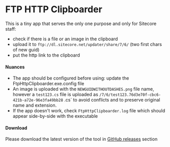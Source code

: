 # FTP HTTP Clipboarder

This is a tiny app that serves the only one purpose and only for Sitecore staff:

* check if there is a file or an image in the clipboard
* upload it to `ftp://dl.sitecore.net/updater/share/7/6/` (two first chars of new guid)
* put the http link to the clipboard

#### Nuances

* The app should be configured before using: update the FtpHttpClipboarder.exe.config file
* An image is uploaded with the `NEWGUIDWITHOUTDASHES.png` file name, however a `test123.cs` file is uploaded as `/7/6/test123.76d3e70f-cbc6-421b-a72e-96e3fa49bb28`
.cs` to avoid conflicts and to preserve original name and extension.
* If the app doesn't work, check `FtpHttpClipboarder.log` file which should appear side-by-side with the executable

#### Download

Please download the latest version of the tool in [GitHub releases](https://github.com/alienlab/FtpHttpClipboarder/releases) section